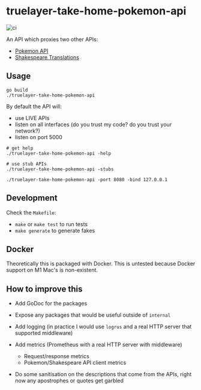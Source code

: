 # truelayer-take-home-pokemon-api

![ci](https://github.com/tlwr/truelayer-take-home-pokemon-api/workflows/ci/badge.svg)

An API which proxies two other APIs:

* [Pokemon API](https://pokeapi.co)
* [Shakespeare Translations](https://funtranslations.com/api/shakespeare)

## Usage

```
go build
./truelayer-take-home-pokemon-api
```

By default the API will:

* use LIVE APIs
* listen on all interfaces (do you trust my code? do you trust your network?)
* listen on port 5000

```
# get help
./truelayer-take-home-pokemon-api -help
```

```
# use stub APIs
./truelayer-take-home-pokemon-api -stubs
```

```
./truelayer-take-home-pokemon-api -port 8080 -bind 127.0.0.1
```

## Development

Check the `Makefile`:

* `make` or `make test` to run tests
* `make generate` to generate fakes

## Docker

Theoretically this is packaged with Docker. This is untested because Docker support on M1 Mac's is non-existent.

## How to improve this

* Add GoDoc for the packages

* Expose any packages that would be useful outside of `internal`

* Add logging (in practice I would use `logrus` and a real HTTP server that supported middleware)

* Add metrics (Prometheus with a real HTTP server with middleware)
  * Request/response metrics
  * Pokemon/Shakespeare API client metrics

* Do some sanitisation on the descriptions that come from the APIs, right now any apostrophes or quotes get garbled
